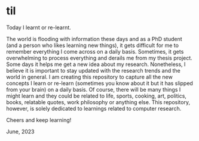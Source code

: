 # til
Today I learnt or re-learnt.

The world is flooding with information these days and as a PhD student (and a person who likes learning new things), it gets difficult for me to remember everything I come across on a daily basis. Sometimes, it gets overwhelming to process everything and derails me from my thesis project. Some days it helps me get a new idea about my research. Nonetheless, I believe it is important to stay updated with the research trends and the world in general. I am creating this repository to capture all the new concepts I learn or re-learn (sometimes you know about it but it has slipped from your brain) on a daily basis. Of course, there will be many things I might learn and they could be related to life, sports, cooking, art, politics, books, relatable quotes, work philosophy or anything else. This repository, however, is solely dedicated to learnings related to computer research.

Cheers and keep learning!

June, 2023
